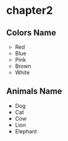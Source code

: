 # chapter2
<!DOCTYPE html>
<html lang="en">
<head>
    <meta charset="UTF-8">
    <meta http-equiv="X-UA-Compatible" content="IE=edge">
    <meta name="viewport" content="width=device-width, initial-scale=1.0">
    <title>List</title>
</head>
<body>
    <h2>Colors Name</h2>
<ol type="a">
    <li>Red</li>
    <li>Blue</li>
    <li>Pink</li>
    <li>Brown</li>
    <li>White</li>
</ol>
<h2>Animals Name</h2>
<ul>
    <li>Dog</li>
    <li>Cat</li>
    <li>Cow</li>
    <li>Lion</li>
    <li>Elephant</li>
</ul>
<style>
    ol{
        list-style: circle;
    }
    ul{
        list-style: square;
    }
</style>
</body>
</html>
